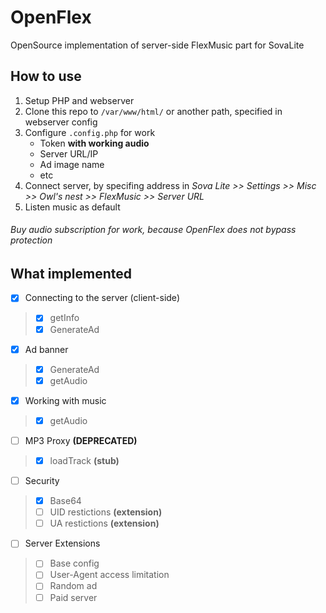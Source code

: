 # OpenFlex
OpenSource implementation of server-side FlexMusic part for SovaLite

## How to use
1. Setup PHP and webserver
2. Clone this repo to `/var/www/html/` or another path, specified in webserver config
3. Configure `.config.php` for work
	- Token __with working audio__
	- Server URL/IP
	- Ad image name
	- etc
4. Connect server, by specifing address in _Sova Lite >> Settings >> Misc >> Owl's nest >> FlexMusic >> Server URL_
5. Listen music as default
###### Buy audio subscription for work, because OpenFlex does not bypass protection

## What implemented
- [X] Connecting to the server (client-side)
> - [X] getInfo
> - [X] GenerateAd
- [X] Ad banner
> - [X] GenerateAd
> - [X] getAudio
- [X] Working with music
> - [X] getAudio
- [ ] MP3 Proxy __(DEPRECATED)__
> - [X] loadTrack __(stub)__
- [ ] Security
> - [X] Base64
> - [ ] UID restictions __(extension)__
> - [ ] UA restictions __(extension)__
- [ ] Server Extensions
> - [ ] Base  config
> - [ ] User-Agent access limitation
> - [ ] Random ad
> - [ ] Paid server
